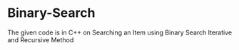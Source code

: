 # Binary-Search
The given code is in C++ on Searching an Item using Binary Search Iterative and Recursive Method
